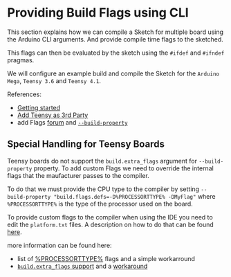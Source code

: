 # Providing Build Flags using CLI

This section explains how we can compile a Sketch for multiple board using the Arduino CLI arguments.
And provide compile time flags to the sketched.

This flags can then be evaluated by the sketch using the `#ifdef` and `#ifndef` pragmas.

We will configure an example build and compile the Sketch for the `Arduino Mega`, `Teensy 3.6`  and `Teensy 4.1`.

References:

+ [Getting started](https://github.com/arduino/arduino-cli/blob/master/docs/getting-started.md)
+ [Add Teensy as 3rd Party](https://www.pjrc.com/teensy/td_download.html)
+ add Flags [forum](https://forum.arduino.cc/t/arduino-cli-pass-flags-to-sketch/680474) and [`--build-property`](https://arduino.github.io/arduino-cli/0.35/commands/arduino-cli_compile/#options)

## Special Handling for Teensy Boards

Teensy boards do not support the `build.extra_flags` argument for `--build-property` property.
To add custom Flags we need to override the internal flags that the maufacturer passes to the compiler.

To do that we must provide the CPU type to the compiler by setting `--build-property "build.flags.defs=-D%PROCESSORTTYPE% -DMyFlag"` where `%PROCESSORTTYPE%` is the type of the processor used on the board.

To provide custom flags to the compiler when using the IDE you need to edit the `platform.txt` files. A description on how to do that can be found [here](https://ecampusontario.pressbooks.pub/rwsnotes/back-matter/advanced-arduino-ide-configuration/).

more information can be found here:

+ list of [%PROCESSORTTYPE%](https://ecampusontario.pressbooks.pub/rwsnotes/back-matter/advanced-arduino-ide-configuration/) flags and a simple workarround
+ [`build.extra_flags` support](https://forum.pjrc.com/threads/72556-Request-for-Arduino-IDE-quot-extra_flags-quot-support) and a [workaround](https://github.com/ssilverman/QNEthernet/blob/d46986e6fef40e9be2e88db56d50239bb0d1b80c/README.md#configuring-macros-using-the-arduino-ide)
